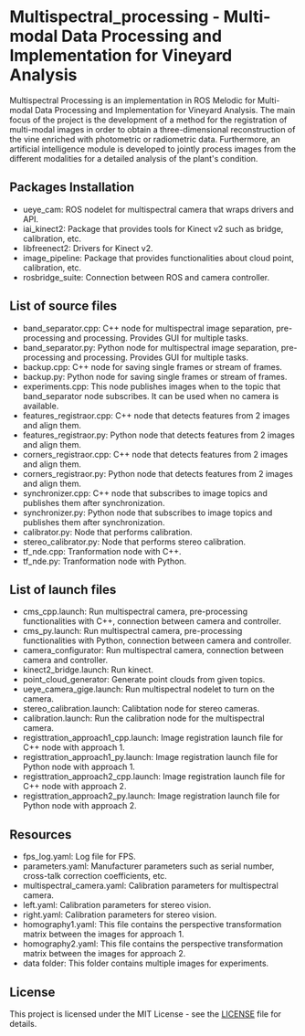 # Multispectral_processing - Multi-modal Data Processing and Implementation for Vineyard Analysis

Multispectral Processing is an implementation in ROS Melodic for Multi-modal Data Processing and Implementation for Vineyard Analysis. The main focus of the project is the development
of a method for the registration of multi-modal images in order to obtain a three-dimensional
reconstruction of the vine enriched with photometric or radiometric data. Furthermore, an
artificial intelligence module is developed to jointly process images from the different modalities
for a detailed analysis of the plant's condition.

## Packages Installation

* ueye_cam: ROS nodelet for multispectral camera that wraps drivers and API.
* iai_kinect2: Package that provides tools for Kinect v2 such as bridge, calibration, etc.
* libfreenect2: Drivers for Kinect v2.
* image_pipeline: Package that provides functionalities about cloud point, calibration, etc.
* rosbridge_suite: Connection between ROS and camera controller.

## List of source files

* band_separator.cpp: C++ node for multispectral image separation, pre-processing and processing. Provides GUI for multiple tasks.
* band_separator.py: Python node for multispectral image separation, pre-processing and processing. Provides GUI for multiple tasks.
* backup.cpp: C++ node for saving single frames or stream of frames. 
* backup.py: Python node for saving single frames or stream of frames.
* experiments.cpp: This node publishes images when to the topic that band_separator node subscribes. It can be used when no camera is available.
* features_registraor.cpp: C++ node that detects features from 2 images and align them.
* features_registraor.py: Python node that detects features from 2 images and align them.
* corners_registraor.cpp: C++ node that detects features from 2 images and align them.
* corners_registraor.py: Python node that detects features from 2 images and align them.
* synchronizer.cpp: C++ node that subscribes to image topics and publishes them after synchronization.
* synchronizer.py: Python node that subscribes to image topics and publishes them after synchronization.
* calibrator.py: Node that performs calibration.
* stereo_calibrator.py: Node that performs stereo calibration.
* tf_nde.cpp: Tranformation node with C++.
* tf_nde.py: Tranformation node with Python.

## List of launch files

* cms_cpp.launch: Run multispectral camera, pre-processing functionalities with C++, connection between camera and controller.
* cms_py.launch: Run multispectral camera, pre-processing functionalities with Python, connection between camera and controller.
* camera_configurator: Run multispectral camera, connection between camera and controller.
* kinect2_bridge.launch: Run kinect.
* point_cloud_generator: Generate point clouds from given topics.
* ueye_camera_gige.launch: Run multispectral nodelet to turn on the camera.
* stereo_calibration.launch: Calibtation node for stereo cameras.
* calibration.launch: Run the calibration node for the multispectral camera.
* registtration_approach1_cpp.launch: Image registration launch file for C++ node with approach 1.
* registtration_approach1_py.launch: Image registration launch file for Python node with approach 1.
* registtration_approach2_cpp.launch: Image registration launch file for C++ node with approach 2.
* registtration_approach2_py.launch: Image registration launch file for Python node with approach 2.

## Resources

* fps_log.yaml: Log file for FPS.
* parameters.yaml: Manufacturer parameters such as serial number, cross-talk correction coefficients, etc.
* multispectral_camera.yaml: Calibration parameters for multispectral camera.
* left.yaml: Calibration parameters for stereo vision.
* right.yaml: Calibration parameters for stereo vision.
* homography1.yaml: This file contains the perspective transformation matrix between the images for approach 1.
* homography2.yaml: This file contains the perspective transformation matrix between the images  for approach 2.
* data folder: This folder contains multiple images for experiments.

## License

This project is licensed under the MIT License - see the [LICENSE](LICENSE) file for details.